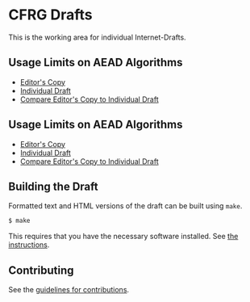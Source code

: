 # CFRG Drafts

This is the working area for individual Internet-Drafts.

## Usage Limits on AEAD Algorithms

* [Editor's Copy](https://chris-wood.github.io/draft-wood-cfrg-aead-limits/#go.draft-irtf-cfrg-aead-limits.html)
* [Individual Draft](https://tools.ietf.org/html/draft-irtf-cfrg-aead-limits)
* [Compare Editor's Copy to Individual Draft](https://chris-wood.github.io/draft-wood-cfrg-aead-limits/#go.draft-irtf-cfrg-aead-limits.diff)

## Usage Limits on AEAD Algorithms

* [Editor's Copy](https://chris-wood.github.io/draft-wood-cfrg-aead-limits/#go.draft-wood-cfrg-aead-limits.html)
* [Individual Draft](https://tools.ietf.org/html/draft-wood-cfrg-aead-limits)
* [Compare Editor's Copy to Individual Draft](https://chris-wood.github.io/draft-wood-cfrg-aead-limits/#go.draft-wood-cfrg-aead-limits.diff)

## Building the Draft

Formatted text and HTML versions of the draft can be built using `make`.

```sh
$ make
```

This requires that you have the necessary software installed.  See
[the instructions](https://github.com/martinthomson/i-d-template/blob/master/doc/SETUP.md).


## Contributing

See the
[guidelines for contributions](https://github.com/chris-wood/draft-wood-cfrg-aead-limits/blob/master/CONTRIBUTING.md).
